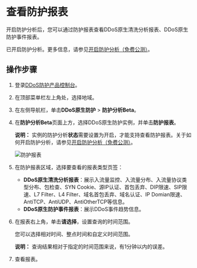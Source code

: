 # 查看防护报表

开启防护分析后，您可以通过防护报表查看DDoS原生清洗分析报表、DDoS原生防护事件报表。

已开启防护分析。更多信息，请参见[开启防护分析（免费公测）](/cn.zh-CN/DDoS原生防护用户指南/防护分析（公测）/开启防护分析（免费公测）.md)。

## 操作步骤

1.  登录[DDoS防护产品控制台](https://yundun.console.aliyun.com/?p=ddos)。

2.  在顶部菜单栏左上角处，选择地域。

3.  在左侧导航栏，单击**DDoS原生防护** \> **防护分析Beta**。

4.  在**防护分析Beta**页面上方，选择DDoS原生防护实例，并单击**防护报表**。

    **说明：** 实例的防护分析**状态**需要设置为开启，才能支持查看防护报表。关于如何开启防护分析，请参见[开启防护分析（免费公测）](/cn.zh-CN/DDoS原生防护用户指南/防护分析（公测）/开启防护分析（免费公测）.md)。

    ![防护报表](https://static-aliyun-doc.oss-cn-hangzhou.aliyuncs.com/assets/img/zh-CN/2987022061/p170885.png)

5.  在防护报表区域，选择要查看的报表类型页签：

    -   **DDoS原生清洗分析报表**：展示入流量监控、入流量分布、入流量协议类型分布、包检查、SYN Cookie、源IP认证、首包丢弃、DIP限速、SIP限速、L7 Filter、L4 Filter、域名首包丢弃、域名认证、IP Domian限速、AntiTCP、AntiUDP、AntiOtherTCP等信息。
    -   **DDoS原生防护事件报表**：展示DDoS事件趋势信息。
6.  在报表右上角，单击**请选择**，设置查询的时间范围。

    您可以选择相对时间、整点时间和自定义时间范围。

    **说明：** 查询结果相对于指定的时间范围来说，有1分钟以内的误差。

7.  查看报表。


